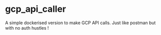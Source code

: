 # gcp_api_caller
A simple dockerised version to make GCP API calls. Just like postman but with no auth hustles !
